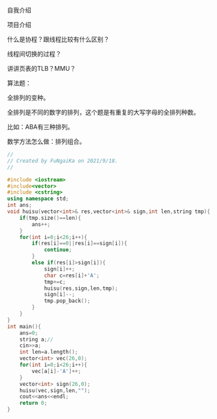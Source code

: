 自我介绍

项目介绍

什么是协程？跟线程比较有什么区别？

线程间切换的过程？

讲讲页表的TLB？MMU？



算法题：

全排列的变种。

全排列是不同的数字的排列，这个题是有重复的大写字母的全排列种数。

比如：ABA有三种排列。

数学方法怎么做：排列组合。



```c++
//
// Created by FuNgaiKa on 2021/9/18.
//

#include <iostream>
#include<vector>
#include <cstring>
using namespace std;
int ans;
void huisu(vector<int>& res,vector<int>& sign,int len,string tmp){
    if(tmp.size()==len){
        ans++;
    }
    for(int i=0;i<26;i++){
        if(res[i]==0||res[i]==sign[i]){
            continue;
        }
        else if(res[i]>sign[i]){
            sign[i]++;
            char c=res[i]+'A';
            tmp+=c;
            huisu(res,sign,len,tmp);
            sign[i]--;
            tmp.pop_back();
        }
    }
}
int main(){
    ans=0;
    string a;//
    cin>>a;
    int len=a.length();
    vector<int> vec(26,0);
    for(int i=0;i<26;i++){
        vec[a[i]-'A']++;
    }
    vector<int> sign(26,0);
    huisu(vec,sign,len,"");
    cout<<ans<<endl;
    return 0;
}
```

